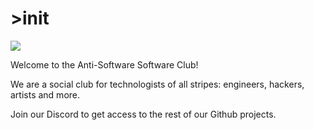 # >init
[![](https://badgen.net/discord/online-members/X6JghVjAUu)](https://discord.gg/X6JghVjAUu)


Welcome to the Anti-Software Software Club!

We are a social club for technologists of all stripes: engineers, hackers, artists and more.

Join our Discord to get access to the rest of our Github projects.
